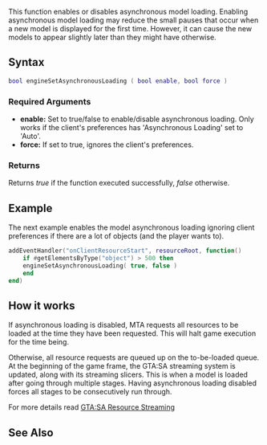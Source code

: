This function enables or disables asynchronous model loading. Enabling asynchronous model loading may reduce the small pauses that occur when a new model is displayed for the first time. However, it can cause the new models to appear slightly later than they might have otherwise.

Syntax
------

``` lua
bool engineSetAsynchronousLoading ( bool enable, bool force ) 
```

### Required Arguments

-   **enable:** Set to true/false to enable/disable asynchronous loading. Only works if the client's preferences has 'Asynchronous Loading' set to 'Auto'.
-   **force:** If set to true, ignores the client's preferences.

### Returns

Returns *true* if the function executed successfully, *false* otherwise.

Example
-------

The next example enables the model asynchronous loading ignoring client preferences if there are a lot of objects (and the player wants to).

``` lua
addEventHandler("onClientResourceStart", resourceRoot, function()
    if #getElementsByType("object") > 500 then
    engineSetAsynchronousLoading( true, false )
    end
end)
```

How it works
------------

If asynchronous loading is disabled, MTA requests all resources to be loaded at the time they have been requested. This will halt game execution for the time being.

Otherwise, all resource requests are queued up on the to-be-loaded queue. At the beginning of the game frame, the GTA:SA streaming system is updated, along with its streaming slicers. This is when a model is loaded after going through multiple stages. Having asynchronous loading disabled forces all stages to be consecutively run through.

For more details read [GTA:SA Resource Streaming](/docs/GTA:SA_Resource_Streaming.md "wikilink")

See Also
--------
